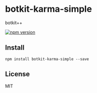# botkit-karma-simple

botkit++

[![npm version](https://badge.fury.io/js/botkit-karma-simple.svg)](https://badge.fury.io/js/botkit-karma-simple)

## Install

    npm install botkit-karma-simple --save

## License

MIT
